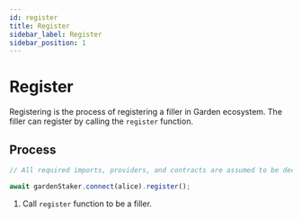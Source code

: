 ```yaml
---
id: register
title: Register
sidebar_label: Register
sidebar_position: 1
---
```


# Register

Registering is the process of registering a filler in Garden ecosystem. The filler can register by calling the `register` function.

## Process

```typescript
// All required imports, providers, and contracts are assumed to be declared here

await gardenStaker.connect(alice).register();
```

1. Call `register` function to be a filler.
